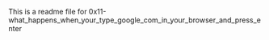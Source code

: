 This is a readme file for 0x11-what_happens_when_your_type_google_com_in_your_browser_and_press_enter
